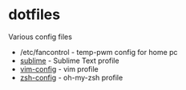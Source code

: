 # dotfiles
Various config files

- /etc/fancontrol - temp-pwm config for home pc
- [sublime](https://github.com/popstas/sublime) - Sublime Text profile
- [vim-config](https://github.com/popstas/vim-config) - vim profile
- [zsh-config](https://github.com/popstas/zsh-config) - oh-my-zsh profile
